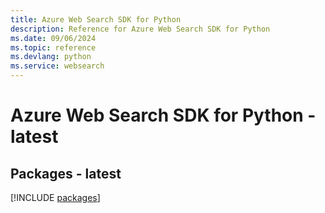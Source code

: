 ```yaml
---
title: Azure Web Search SDK for Python
description: Reference for Azure Web Search SDK for Python
ms.date: 09/06/2024
ms.topic: reference
ms.devlang: python
ms.service: websearch
---
```

# Azure Web Search SDK for Python - latest
## Packages - latest
[!INCLUDE [packages](web-search-index.md)]